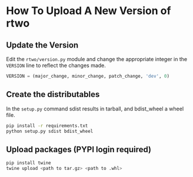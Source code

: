 How To Upload A New Version of rtwo
====

## Update the Version
Edit the `rtwo/version.py` module and change the appropriate integer in the `VERSION` line to reflect the changes made.

```python
VERSION = (major_change, minor_change, patch_change, 'dev', 0)
```

## Create the distributables
In the `setup.py` command sdist results in tarball, and bdist_wheel a wheel file.
```bash
pip install -r requirements.txt
python setup.py sdist bdist_wheel
```

## Upload packages (PYPI login required)
```bash
pip install twine
twine upload <path to tar.gz> <path to .whl>
```
